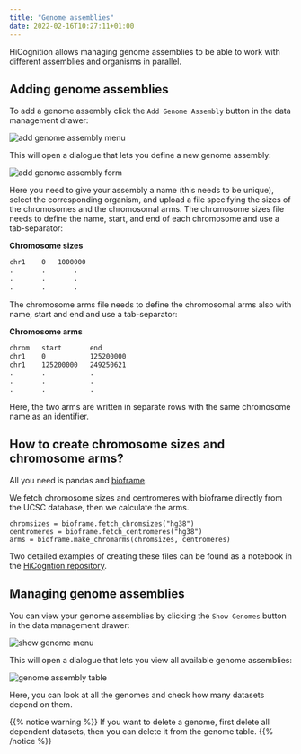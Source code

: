 ```yaml
---
title: "Genome assemblies"
date: 2022-02-16T10:27:11+01:00
---
```


HiCognition allows managing genome assemblies to be able to work with different assemblies and organisms in parallel.

## Adding genome assemblies

To add a genome assembly click the `Add Genome Assembly` button in the data management drawer:

![add genome assembly menu](/add_genome_assembly_menu.png)

This will open a dialogue that lets you define a new genome assembly:

![add genome assembly form](/add_genome_assembly_form.png)

Here you need to give your assembly a name (this needs to be unique), select the corresponding organism, and upload a file specifying the sizes of the chromosomes and the chromosomal arms. The chromosome sizes file needs to define the name, start, and end of each chromosome and use a tab-separator:


__Chromosome sizes__
```txt
chr1    0   1000000
.       .       .
.       .       .
.       .       .
```
The chromosome arms file needs to define the chromosomal arms also with name, start and end and use a tab-separator:


__Chromosome arms__
```txt
chrom   start       end
chr1    0           125200000
chr1    125200000   249250621
.       .           .
.       .           .
.       .           .
```

Here, the two arms are written in separate rows with the same chromosome name as an identifier.

## How to create chromosome sizes and chromosome arms?
All you need is pandas and [bioframe](https://bioframe.readthedocs.io/). 

We fetch chromosome sizes and centromeres with bioframe directly from the UCSC database, then we calculate the arms.
```
chromsizes = bioframe.fetch_chromsizes("hg38")
centromeres = bioframe.fetch_centromeres("hg38")
arms = bioframe.make_chromarms(chromsizes, centromeres)
```
Two detailed examples of creating these files can be found as a notebook in the [HiCogntion repository](https://github.com/gerlichlab/hicognition/blob/homepage/publication/scripts/create_assembly_files.ipynb).

## Managing genome assemblies

You can view your genome assemblies by clicking the `Show Genomes` button in the data management drawer:

![show genome menu](/show_genomes_menu.png)

This will open a dialogue that lets you view all available genome assemblies:

![genome assembly table](/genome_assembly_table.png)

Here, you can look at all the genomes and check how many datasets depend on them.

{{% notice warning %}}
If you want to delete a genome, first delete all dependent datasets, then you can delete it from the genome table.
{{% /notice %}}